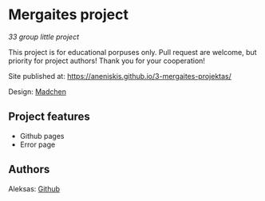 # Mergaites project

_33 group little project_

This project is for educational porpuses only. Pull request are welcome, but priority for project authors! Thank you for your cooperation!

Site published at: https://aneniskis.github.io/3-mergaites-projektas/

Design: [Madchen](https://cdn.discordapp.com/attachments/850245533838868480/850246211415834634/unknown.png)

## Project features

-   Github pages
-   Error page

## Authors

Aleksas: [Github](https://github.com/aneniskis)